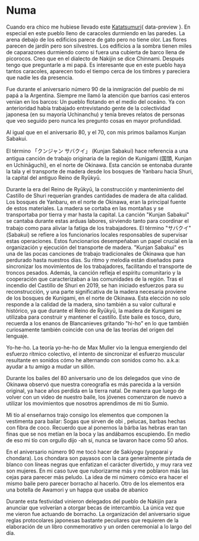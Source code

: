 # Numa

Cuando era chico me hubiese llevado este [Katatsumuri](katatsumuri.md#katatsumuri-2){ data-preview }. En especial en este pueblo lleno de caracoles durmiendo en las paredes. La arena debajo de los edificios parece de gato pero no tiene olor. Las flores parecen de jardín pero son silvestres. Los edificios a la sombra tienen miles de caparazones durmiendo como si fuera una cubierta de barco llena de picorocos.
Creo que en el dialecto de Nakijin se dice Chinnami. Después tengo que preguntarle a mi papá. Es interesante que en este pueblo haya tantos caracoles, aparecen todo el tiempo cerca de los timbres y pareciera que nadie les da presencia. 

Fue durante el aniversario número 90 de la inmigración del pueblo de mi papá a la Argentina. Siempre me llamó la atención que barrios casi enteros venían en los barcos: Un pueblo flotando en el medio del oceáno.
Ya con anterioridad había trabajado entrevistando gente de la colectividad japonesa (en su mayoría Uchinanchu) y tenía breves relatos de personas que veo seguido pero nunca les pregunto cosas en mayor profundidad.

Al igual que en el aniversario 80, y el 70, con mis primos bailamos Kunjan Sabakui. 

El término 「クンジャン サバクイ」 (Kunjan Sabakui) hace referencia a una antigua canción de trabajo originaria de la región de Kunigami (国頭, Kunjan en Uchināguchi), en el norte de Okinawa. Esta canción se entonaba durante la tala y el transporte de madera desde los bosques de Yanbaru hacia Shuri, la capital del antiguo Reino de Ryūkyū.

Durante la era del Reino de Ryūkyū, la construcción y mantenimiento del Castillo de Shuri requerían grandes cantidades de madera de alta calidad. Los bosques de Yanbaru, en el norte de Okinawa, eran la principal fuente de estos materiales. La madera se cortaba en las montañas y se transportaba por tierra y mar hasta la capital.
La canción "Kunjan Sabakui" se cantaba durante estas arduas labores, sirviendo tanto para coordinar el trabajo como para aliviar la fatiga de los trabajadores. El término "サバクイ" (Sabakui) se refiere a los funcionarios locales responsables de supervisar estas operaciones. Estos funcionarios desempeñaban un papel crucial en la organización y ejecución del transporte de madera.
"Kunjan Sabakui" es una de las pocas canciones de trabajo tradicionales de Okinawa que han perdurado hasta nuestros días. Su ritmo y melodía están diseñados para sincronizar los movimientos de los trabajadores, facilitando el transporte de troncos pesados. Además, la canción refleja el espíritu comunitario y la cooperación que caracterizaban a las comunidades de la región.
Tras el incendio del Castillo de Shuri en 2019, se han iniciado esfuerzos para su reconstrucción, y una parte significativa de la madera necesaria proviene de los bosques de Kunigami, en el norte de Okinawa. Esta elección no solo responde a la calidad de la madera, sino también a su valor cultural e histórico, ya que durante el Reino de Ryūkyū, la madera de Kunigami se utilizaba para construir y mantener el castillo.
Este baile es tosco, duro, recuerda a los enanos de Blancanieves gritando "hi-ho" en lo que también curiosamente también coincide con una de las teorías del origen del lenguaje.

Yo-he-ho. La teoría yo-he-ho de Max Muller vio la lengua emergiendo del esfuerzo rítmico colectivo, el intento de sincronizar el esfuerzo muscular resultante en sonidos cómo he alternando con sonidos como ho. a.k.a: ayudar a tu amigo a mudar un sillón.

Durante los bailes del 80 aniversario uno de los delegados que vino de Okinawa observó que nuestra coreografía es más parecida a la versión original, ya hace años perdida en la tierra natal. De manera que luego de volver con un video de nuestro baile, los jóvenes comenzaron de nuevo a utilizar los movimientos que nosotros aprendimos de mi tío Sumio.

Mi tío al enseñarnos trajo consigo los elementos que componen la vestimenta para bailar: Sogas que sirven de obi , pelucas, barbas hechas con fibra de coco.
Recuerdo que al ponernos la bárba las hebras eran tan finas que se nos metían en la boca y las andábamos escupiendo. En medio de eso mi tío con orgullo dijo -ah sí, nunca se lavaron hace como 50 años.

En el aniversario número 90 me tocó hacer de Sakiyogu (yopparai y chondara). Los chondara son payasos con la cara generalmente pintada de blanco con líneas negras que enfatizan el carácter divertido, y muy rara vez son mujeres. En mi caso tuve que ruborizarme más y me poblaron más las cejas para parecer más peludo. La idea de mi número cómico era hacer el mismo baile pero parecer borracho al hacerlo. Otro de los elementos era una botella de Awamori y un happa que usaba de abanico


Durante esta festividad vinieron delegados del pueblo de Nakijin para anunciar que volverían a otorgar becas de intercambio. La única vez que me vieron fue actuando de borracho.
La organización del aniversario sigue reglas protocolares japonesas bastante peculiares que requieren de la elaboración de un libro conmemorativo y un orden ceremonial a lo largo del día.
